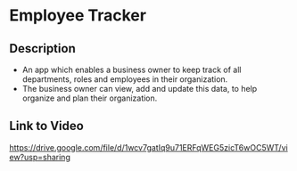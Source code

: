 # Employee Tracker
## Description
- An app which enables a business owner to keep track of all departments, roles and employees in their organization.
- The business owner can view, add and update this data, to help organize and plan their organization.
## Link to Video
https://drive.google.com/file/d/1wcv7gatIq9u71ERFqWEG5zicT6wOC5WT/view?usp=sharing